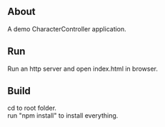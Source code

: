 ## About

A demo CharacterController application.

## Run

Run an http server and open index.html in browser.

## Build

cd to root folder.  
run "npm install" to install everything.
